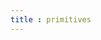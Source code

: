 ```yaml
---
title : primitives
---
```


<ClientOnly>
<glsl-example type='primitives'></glsl-example>
</ClientOnly>
